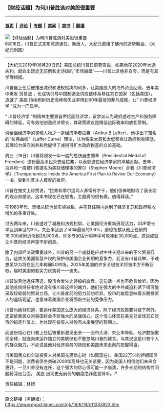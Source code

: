 ### 【财经话题】为何川普胜选对美股很重要

---

#### [首页](../../../..?n11333923) &nbsp;|&nbsp; [评论](../../../../../epoch-comment?n11333923) &nbsp;|&nbsp; [专题](../../../../../epoch-special?n11333923) &nbsp;|&nbsp; [禁闻](../../../../../epoch-news?n11333923) &nbsp;|&nbsp; [禁书](../../../../../books?n11333923) &nbsp;|&nbsp; [翻墙](https://github.com/gfw-breaker/nogfw/blob/master/README.md?n11333923)


<div><img alt="【财经话题】为何川普胜选对美股很重要" class="attachment-djy_600_400 size-djy_600_400 wp-post-image" src="https://i.epochtimes.com/assets/uploads/2019/06/15a96e7e0b02bf87_ttl7dayXpG_version1-600x400.png"/>
<div class="caption">
 6月18日，川普正式宣布竞选连任，新唐人、大纪元直播了佛州的造势晚会。（大纪元制图）
</div></div><hr/><div class="post_content" id="artbody" itemprop="articleBody">
 <!-- article content begin -->
 <p>
  【大纪元2019年06月20日讯】美国总统川普日前警告说，如果他在2020年大选失利，就会出现史无前例和史诗级的“市场崩盘”——川普此言绝非自夸，而是有其学理根据。
 </p>
 <p>
  川普自上任后便推出减税和法规松绑的利多，让美国庞大的海外资金回流，去年美中爆发
  <ok href="https://www.epochtimes.com/gb/tag/%E8%B4%B8%E6%98%93%E6%88%98.html">
   贸易战
  </ok>
  ，也成功引导中国制造业供应链体系移往其它国家（包括美国），造就了
  <ok href="https://www.epochtimes.com/gb/tag/%E7%BE%8E%E8%82%A1.html">
   美股
  </ok>
  持续刷新历史高峰和失业率降到50年最低的非凡成就，让“
  <ok href="https://www.epochtimes.com/gb/tag/%E5%B7%9D%E6%99%AE%E7%BB%8F%E6%B5%8E%E5%AD%A6.html">
   川普经济学
  </ok>
  ”成为一门显学。
 </p>
 <p>
  “
  <ok href="https://www.epochtimes.com/gb/tag/%E5%B7%9D%E6%99%AE%E7%BB%8F%E6%B5%8E%E5%AD%A6.html">
   川普经济学
  </ok>
  ”的精神主要源自供给面经济学，该学派认为政府透过生产和服务障碍的降低，可有效地创造经济增长，其政策建议是降低边际税率和放松管制。
 </p>
 <p>
  供给面经济学的灵魂人物之一是经济学者拉弗（Arthur B Laffer），他提出了知名的“拉弗曲线”（Laffer Curve）理论，认为税率太高和太低都会让政府税收降低，其理论为保守派共和党提供了减税可扩大政府税基的立论基础。
 </p>
 <p>
  周三（19日）川普将颁发一年一度的总统自由勋章（Presidential Medal of Freedom）这份最高平民荣誉给拉弗，以表彰这位经济学家的卓越贡献。去年，拉弗和一度被川普提名为美联储理事的摩尔（Stephen Moore）合著《川普经济学》（Trumponomics: Inside the America First Plan to Revive Our Economy）一书，受到川普本人极度的推崇。
 </p>
 <p>
  川普在推文上称赞说，“拉弗和摩尔这两人非常有才干，他们很棒地撷取了我长期的观点和想法。这本书现在已在贩售，主题真的很有趣，值得拜读。”
 </p>
 <p>
  在1980年代，里根总统也曾实施减税，并在其任期内达到了经济复苏和政府税收增加的多重好处。
 </p>
 <p>
  过去两年来，川普透过了减税和法规松绑，让美国经济重新展现活力，GDP增长率达到罕见的3%，失业率达到了50年最低的3.6%，道琼指数从他上任前的18,000点附近涨到26,000点，许多专家估计明年中可能冲到30,000点，这些成就让川普的经济声望不断创高。
 </p>
 <p>
  除了内部经济政策奏效外，川普的另一个成就是应对中共长期以来的不公贸易行为，这攸关美国智慧产权的保护和美国企业长期的竞争力，若没有川普此举，不难想见华为将在近几年称霸5G市场，2025年美国的许多关键技术将被中方不断窃取，届时美国的软实力优势将一一丧失。
 </p>
 <p>
  川普说若他连任落选，股市会发生史诗般的崩盘。这句话一点也不危言耸听。因为其他总统继任者绝对没有像川普这样的魄力，他们在强大的中共威迫利诱下很可能采取较软弱的贸易立场，让川普此前的努力前功尽弃。股市的崩盘意味着长期投资人的退场观望，也意味着美国企业将面临空前的竞争压力。
 </p>
 <p>
  川普也绝对知道，要运作美国这么庞大的经济体系，除了经济政策要对症下药外，还要依靠民众对美国将会不断强大的坚强信心。这个信心体现在美元兑全球其它货币的稳定升值上，也体现在投资人对股市未来展望的预期上。
 </p>
 <p>
  而这份信心在川普上任后被重新激发出来——股市大涨、失业率降低、经济数据傲视全球，就连向来运作独立的美联储也不敢忽略川普的建言。与其说这是川普个人的群众魅力，不如说是他对经济事务的熟稔和美国未来走向的把握得当。
 </p>
 <p>
  当美国民众和全球投资人对美国充满信心时（如同现在），美国22万亿的钜额国债不是问题，消费者债务突破2008年高峰也无关紧要，因为美国人相信他们未来会更好。一旦川普没有连任，这个强大的信心很可能一夕崩溃，许多长期的结构性问题将浮出台面，
  <ok href="https://www.epochtimes.com/gb/tag/%E7%BE%8E%E8%82%A1.html">
   美股
  </ok>
  出现史无前例的崩盘绝非危言耸听。#
 </p>
 <p>
  责任编辑：林妍
 </p>
 <!-- article content end -->
 <div id="below_article_ad">
 </div>
</div>


---

原文链接（需翻墙）：https://www.epochtimes.com/gb/19/6/19/n11333923.htm